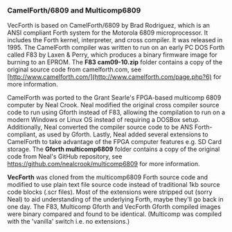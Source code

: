 ### CamelForth/6809 and Multicomp6809

VecForth is based on CamelForth/6809 by Brad Rodriguez, which is an ANSI compliant Forth system for the Motorola 6809 microprocessor. It includes the Forth kernel, interpreter, and cross compiler. It was released in 1995. The CamelForth compiler was written to run on an early PC DOS Forth called F83 by Laxen & Perry, which produces a binary firmware image for burning to an EPROM.
The **F83 cam09-10.zip** folder contains a copy of the original source code from camelforth.com, see [http://www.camelforth.com/](http://www.camelforth.com/page.php?6) for more information.

CamelForth was ported to the Grant Searle's FPGA-based multicomp 6809 computer by  Neal Crook. Neal modified the original cross compiler source code to run using Gforth instead of F83, allowing the compilation to run on a modern Windows or Linux OS instead of requiring a DOSBox setup. Additionally, Neal converted the compiler source code to be ANS Forth-compliant, as used by Gforth. Lastly, Neal added several extensions to CamelForth to take advantage of the FPGA computer features e.g.  SD Card storage.
The **Gforth multicomp6809** folder contains a copy of the original code from Neal's GitHub repository, see https://github.com/nealcrook/multicomp6809 for more information.

**VecForth** was cloned from the multicomp6809 Forth source code and modified to use plain text file source code instead of traditional 1kb source code blocks (.scr files). Most of the extensions were stripped out (sorry Neal) to aid understanding of the underlying Forth, maybe they'll go back in one day. The F83, Multicomp Gforth and VecForth Gforth compiled images were binary compared and found to be identical. (Multicomp was compiled with the 'vanilla' switch i.e. no extensions.)